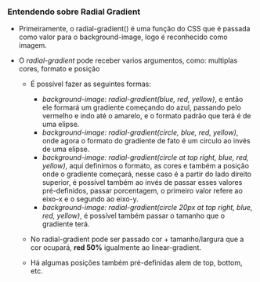 ### Entendendo sobre Radial Gradient

- Primeiramente, o radial-gradient() é uma função do CSS que é passada como valor para o background-image, logo é reconhecido como imagem.

- O _radial-gradient_ pode receber varios argumentos, como: multiplas cores, formato e posição

  - É possível fazer as seguintes formas:

    - _background-image: radial-gradient(blue, red, yellow)_, e então ele formará um gradiente começando do azul, passando pelo vermelho e indo até o amarelo, e o formato padrão que terá é de uma elipse.
    - _background-image: radial-gradient(circle, blue, red, yellow)_, onde agora o formato do gradiente de fato é um circulo ao invés de uma elipse.
    - _background-image: radial-gradient(circle at top right, blue, red, yellow)_, aqui definimos o formato, as cores e também a posição onde o gradiente começará, nesse caso é a partir do lado direito superior, é possível também ao invés de passar esses valores pré-definidos, passar porcentagem, o primeiro valor refere ao eixo-x e o segundo ao eixo-y.
    - _background-image: radial-gradient(circle 20px at top right, blue, red, yellow)_, é possível também passar o tamanho que o gradiente terá.

  - No radial-gradient pode ser passado cor + tamanho/largura que a cor ocupará, **red 50%** igualmente ao linear-gradient.

  - Há algumas posições também pré-definidas alem de top, bottom, etc.

